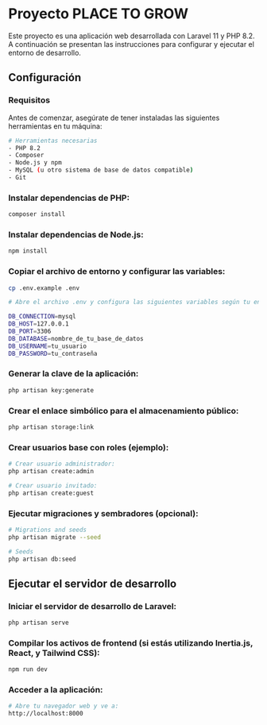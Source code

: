 # Proyecto PLACE TO GROW

Este proyecto es una aplicación web desarrollada con Laravel 11 y PHP 8.2. A continuación se presentan las instrucciones para configurar y ejecutar el entorno de desarrollo.

## Configuración

### Requisitos

Antes de comenzar, asegúrate de tener instaladas las siguientes herramientas en tu máquina:

```bash
# Herramientas necesarias
- PHP 8.2
- Composer
- Node.js y npm
- MySQL (u otro sistema de base de datos compatible)
- Git
```

### Instalar dependencias de PHP:

```bash
composer install
```

### Instalar dependencias de Node.js:

```bash
npm install
```

### Copiar el archivo de entorno y configurar las variables:

```bash
cp .env.example .env

# Abre el archivo .env y configura las siguientes variables según tu entorno:

DB_CONNECTION=mysql
DB_HOST=127.0.0.1
DB_PORT=3306
DB_DATABASE=nombre_de_tu_base_de_datos
DB_USERNAME=tu_usuario
DB_PASSWORD=tu_contraseña
```

### Generar la clave de la aplicación:

```bash
php artisan key:generate
```

### Crear el enlace simbólico para el almacenamiento público:

```bash
php artisan storage:link
```

### Crear usuarios base con roles (ejemplo):

```bash
# Crear usuario administrador:
php artisan create:admin

# Crear usuario invitado:
php artisan create:guest
```

### Ejecutar migraciones y sembradores (opcional):

```bash
# Migrations and seeds
php artisan migrate --seed

# Seeds
php artisan db:seed
```

## Ejecutar el servidor de desarrollo

### Iniciar el servidor de desarrollo de Laravel:

```bash
php artisan serve
```

### Compilar los activos de frontend (si estás utilizando Inertia.js, React, y Tailwind CSS):

```bash
npm run dev
```

### Acceder a la aplicación:

```bash
# Abre tu navegador web y ve a:
http://localhost:8000
```
